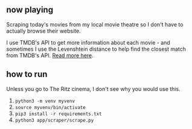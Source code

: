 ## now playing

Scraping today's movies from my local movie theatre so I don't have to actually browse their website.

I use TMDB's API to get more information about each movie - and sometimes I use the Levenshtein distance to help find the closest match from TMDB's API. [Read more here](https://0v00.io/websites-as-non-places-scraping-and-the-levenshtein-distance/).

## how to run

Unless you go to The Ritz cinema, I don't see why you would use this.

1. `python3 -m venv myvenv`
2. `source myvenv/bin/activate`
3. `pip3 install -r requirements.txt`
4. `python3 app/scraper/scrape.py`